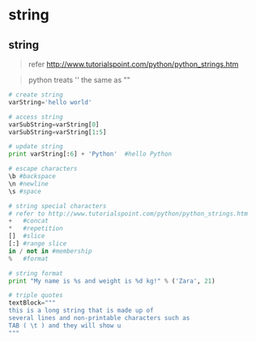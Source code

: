 # string
## string
> refer http://www.tutorialspoint.com/python/python_strings.htm

> python treats '' the same as ""

```python
# create string
varString='hello world'

# access string
varSubString=varString[0]
varSubString=varString[1:5]

# update string
print varString[:6] + 'Python'  #hello Python

# escape characters
\b #backspace
\n #newline
\s #space

# string special characters
# refer to http://www.tutorialspoint.com/python/python_strings.htm
+   #concat
*   #repetition
[]  #slice
[:] #range slice
in / not in #membership
%   #format

# string format
print "My name is %s and weight is %d kg!" % ('Zara', 21)

# triple quotes
textBlock="""
this is a long string that is made up of
several lines and non-printable characters such as
TAB ( \t ) and they will show u
"""
```